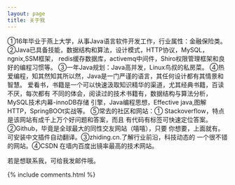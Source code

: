 ```yaml
---
layout: page
title: 关于我 
---
```


①16年毕业于燕上大学，从事Java语言软件开发工作，行业属性：金融保险类。
②Java已具备技能，数据结构和算法，设计模式，HTTP协议，MySQL，ngnix,SSM框架，
redis缓存数据库，activemq中间件，Shiro权限管理框架和良好的编程习惯等。
③一年Java规划：Java高并发，Linux鸟叔的私房菜。
④热爱编程，知其然知其所以然，Java是一门严谨的语言，其任何设计都有其情景和智慧。
爱看书，书籍是一个可以快速汲取知识精华的渠道，尤其经典书籍，百读不厌，每次都有
不同的体会，阅读过的技术书籍有，数据结构与算法分析，MySQL技术内幕-innoDB存储
引擎，Java编程思想，Effective java,图解HTTP，SpringBOOt实战等。
⑤常去的社区和网站：① Stackoverflow，特点是该网站有成千上万个好问题和答案，而且
有代码有标签可快速定位答案。②Github，毕竟是全球最大的同性交友网站（嘻嘻），只要
你想要，上面就有。可安装中文插件自动翻译。③zhiding.cn.了解行业前沿，科技动态的
一个很不错的网站。④CSDN 在墙内百度出镜率最高的技术网站。









若是想联系我，可给我发邮件哦。


{% include comments.html %}


